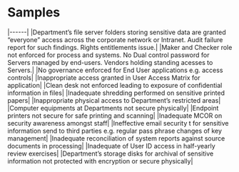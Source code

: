 # Samples
|------|
|Department’s file server folders storing sensitive data are granted “everyone” access across the corporate network or Intranet. Audit failure report for such findings. Rights entitlements issue.| 
|Maker and Checker role not enforced for process and systems. No Dual control password for Servers managed by end-users. Vendors holding standing acesses to Servers.|
|No governance enforced for End User applications e.g. access controls|
|Inappropriate access granted in User Access Matrix for application|
|Clean desk not enforced leading to exposure of confidential information in files|
|Inadequate shredding performed on sensitive printed papers|
|Inappropriate physical access to Department’s restricted areas|
|Computer equipments at Departments not secure physically|
|Endpoint printers not secure for safe printing and scanning|
|Inadequate MCOR on security awareness amongst staff|
|Ineffective email security t for sensitive information send to third parties e.g. regular pass phrase changes of key management|
|Inadequate reconciliation of system reports against source documents in processing|
|Inadequate of User ID access in half-yearly review exercises|
|Department’s storage disks for archival of sensitive information not protected with encryption or secure physically|

